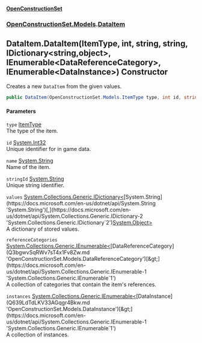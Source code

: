 #### [OpenConstructionSet](index.md 'index')
### [OpenConstructionSet.Models](index.md#OpenConstructionSet_Models 'OpenConstructionSet.Models').[DataItem](NedciBI8UIBYqbpYqrEXSw.md 'OpenConstructionSet.Models.DataItem')
## DataItem.DataItem(ItemType, int, string, string, IDictionary&lt;string,object&gt;, IEnumerable&lt;DataReferenceCategory&gt;, IEnumerable&lt;DataInstance&gt;) Constructor
Creates a new `DataItem` from the given values.  
```csharp
public DataItem(OpenConstructionSet.Models.ItemType type, int id, string name, string stringId, System.Collections.Generic.IDictionary<string,object> values, System.Collections.Generic.IEnumerable<OpenConstructionSet.Models.DataReferenceCategory> referenceCategories, System.Collections.Generic.IEnumerable<OpenConstructionSet.Models.DataInstance> instances);
```
#### Parameters
<a name='OpenConstructionSet_Models_DataItem_DataItem(OpenConstructionSet_Models_ItemType_int_string_string_System_Collections_Generic_IDictionary_string_object__System_Collections_Generic_IEnumerable_OpenConstructionSet_Models_DataReferenceCategory__System_Collections_Generic_IEnumerable_OpenConstructionSet_Models_DataInstance_)_type'></a>
`type` [ItemType](QKunUA3okX9+HGcnTOur3g.md 'OpenConstructionSet.Models.ItemType')  
The type of the item.
  
<a name='OpenConstructionSet_Models_DataItem_DataItem(OpenConstructionSet_Models_ItemType_int_string_string_System_Collections_Generic_IDictionary_string_object__System_Collections_Generic_IEnumerable_OpenConstructionSet_Models_DataReferenceCategory__System_Collections_Generic_IEnumerable_OpenConstructionSet_Models_DataInstance_)_id'></a>
`id` [System.Int32](https://docs.microsoft.com/en-us/dotnet/api/System.Int32 'System.Int32')  
Unique identifier for in game data.
  
<a name='OpenConstructionSet_Models_DataItem_DataItem(OpenConstructionSet_Models_ItemType_int_string_string_System_Collections_Generic_IDictionary_string_object__System_Collections_Generic_IEnumerable_OpenConstructionSet_Models_DataReferenceCategory__System_Collections_Generic_IEnumerable_OpenConstructionSet_Models_DataInstance_)_name'></a>
`name` [System.String](https://docs.microsoft.com/en-us/dotnet/api/System.String 'System.String')  
Name of the item.
  
<a name='OpenConstructionSet_Models_DataItem_DataItem(OpenConstructionSet_Models_ItemType_int_string_string_System_Collections_Generic_IDictionary_string_object__System_Collections_Generic_IEnumerable_OpenConstructionSet_Models_DataReferenceCategory__System_Collections_Generic_IEnumerable_OpenConstructionSet_Models_DataInstance_)_stringId'></a>
`stringId` [System.String](https://docs.microsoft.com/en-us/dotnet/api/System.String 'System.String')  
Unique string identifier.
  
<a name='OpenConstructionSet_Models_DataItem_DataItem(OpenConstructionSet_Models_ItemType_int_string_string_System_Collections_Generic_IDictionary_string_object__System_Collections_Generic_IEnumerable_OpenConstructionSet_Models_DataReferenceCategory__System_Collections_Generic_IEnumerable_OpenConstructionSet_Models_DataInstance_)_values'></a>
`values` [System.Collections.Generic.IDictionary&lt;](https://docs.microsoft.com/en-us/dotnet/api/System.Collections.Generic.IDictionary-2 'System.Collections.Generic.IDictionary`2')[System.String](https://docs.microsoft.com/en-us/dotnet/api/System.String 'System.String')[,](https://docs.microsoft.com/en-us/dotnet/api/System.Collections.Generic.IDictionary-2 'System.Collections.Generic.IDictionary`2')[System.Object](https://docs.microsoft.com/en-us/dotnet/api/System.Object 'System.Object')[&gt;](https://docs.microsoft.com/en-us/dotnet/api/System.Collections.Generic.IDictionary-2 'System.Collections.Generic.IDictionary`2')  
A dictionary of stored values.
  
<a name='OpenConstructionSet_Models_DataItem_DataItem(OpenConstructionSet_Models_ItemType_int_string_string_System_Collections_Generic_IDictionary_string_object__System_Collections_Generic_IEnumerable_OpenConstructionSet_Models_DataReferenceCategory__System_Collections_Generic_IEnumerable_OpenConstructionSet_Models_DataInstance_)_referenceCategories'></a>
`referenceCategories` [System.Collections.Generic.IEnumerable&lt;](https://docs.microsoft.com/en-us/dotnet/api/System.Collections.Generic.IEnumerable-1 'System.Collections.Generic.IEnumerable`1')[DataReferenceCategory](Q3bgwvSqRWv7sT4x1Fv8Zw.md 'OpenConstructionSet.Models.DataReferenceCategory')[&gt;](https://docs.microsoft.com/en-us/dotnet/api/System.Collections.Generic.IEnumerable-1 'System.Collections.Generic.IEnumerable`1')  
A collection of categories that contain the item's references.
  
<a name='OpenConstructionSet_Models_DataItem_DataItem(OpenConstructionSet_Models_ItemType_int_string_string_System_Collections_Generic_IDictionary_string_object__System_Collections_Generic_IEnumerable_OpenConstructionSet_Models_DataReferenceCategory__System_Collections_Generic_IEnumerable_OpenConstructionSet_Models_DataInstance_)_instances'></a>
`instances` [System.Collections.Generic.IEnumerable&lt;](https://docs.microsoft.com/en-us/dotnet/api/System.Collections.Generic.IEnumerable-1 'System.Collections.Generic.IEnumerable`1')[DataInstance](Q639LdTdLKV33AGqgr4Bkw.md 'OpenConstructionSet.Models.DataInstance')[&gt;](https://docs.microsoft.com/en-us/dotnet/api/System.Collections.Generic.IEnumerable-1 'System.Collections.Generic.IEnumerable`1')  
A collection of instances.
  
